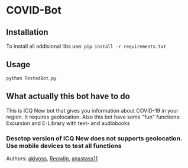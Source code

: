 # COVID-Bot

## Installation

To install all addisional libs use:
`pip install -r requirements.txt`

## Usage

`python TestedBot.py`

## What actually this bot have to do

This is ICQ New bot that gives you information about COVID-19 in your region.
It requires geolocation.
Also this bot have some "fun" functions: Excursion and E-Library with text- and audiobooks

### Desctop version of ICQ New does not supports geolocation. Use mobile devices to test all functions

Authors: [akiyoss](https://github.com/akiyoss-git), [Reowlin](https://github.com/Reowlin), [anastass11](https://github.com/anastasss11)
